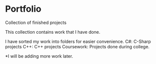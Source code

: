 # Portfolio
Collection of finished projects

This collection contains work that I have done.

I have sorted my work into folders for easier convenience.
C#: C-Sharp projects
C++: C++ projects
Coursework: Projects done during college.

*I will be adding more work later.
